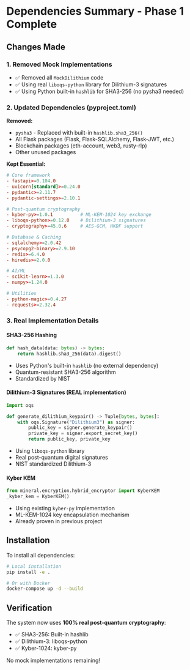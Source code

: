 # Dependencies Summary - Phase 1 Complete

## Changes Made

### 1. Removed Mock Implementations
- ✅ Removed all `MockDilithium` code
- ✅ Using real `liboqs-python` library for Dilithium-3 signatures
- ✅ Using Python built-in `hashlib` for SHA3-256 (no pysha3 needed)

### 2. Updated Dependencies (pyproject.toml)

**Removed:**
- `pysha3` - Replaced with built-in `hashlib.sha3_256()`
- All Flask packages (Flask, Flask-SQLAlchemy, Flask-JWT, etc.)
- Blockchain packages (eth-account, web3, rusty-rlp)
- Other unused packages

**Kept Essential:**
```toml
# Core framework
- fastapi>=0.104.0
- uvicorn[standard]>=0.24.0
- pydantic>=2.11.7
- pydantic-settings>=2.10.1

# Post-quantum cryptography
- kyber-py>=1.0.1          # ML-KEM-1024 key exchange
- liboqs-python>=0.12.0    # Dilithium-3 signatures
- cryptography>=45.0.6     # AES-GCM, HKDF support

# Database & Caching
- sqlalchemy>=2.0.42
- psycopg2-binary>=2.9.10
- redis>=6.4.0
- hiredis>=2.0.0

# AI/ML
- scikit-learn>=1.3.0
- numpy>=1.24.0

# Utilities
- python-magic>=0.4.27
- requests>=2.32.4
```

### 3. Real Implementation Details

#### SHA3-256 Hashing
```python
def hash_data(data: bytes) -> bytes:
    return hashlib.sha3_256(data).digest()
```
- Uses Python's built-in `hashlib` (no external dependency)
- Quantum-resistant SHA3-256 algorithm
- Standardized by NIST

#### Dilithium-3 Signatures (REAL implementation)
```python
import oqs

def generate_dilithium_keypair() -> Tuple[bytes, bytes]:
    with oqs.Signature("Dilithium3") as signer:
        public_key = signer.generate_keypair()
        private_key = signer.export_secret_key()
        return public_key, private_key
```
- Using `liboqs-python` library
- Real post-quantum digital signatures
- NIST standardized Dilithium-3

#### Kyber KEM
```python
from mineral.encryption.hybrid_encryptor import KyberKEM
_kyber_kem = KyberKEM()
```
- Using existing `kyber-py` implementation
- ML-KEM-1024 key encapsulation mechanism
- Already proven in previous project

## Installation

To install all dependencies:

```bash
# Local installation
pip install -e .

# Or with Docker
docker-compose up -d --build
```

## Verification

The system now uses **100% real post-quantum cryptography**:
- ✅ SHA3-256: Built-in hashlib
- ✅ Dilithium-3: liboqs-python
- ✅ Kyber-1024: kyber-py

No mock implementations remaining!

